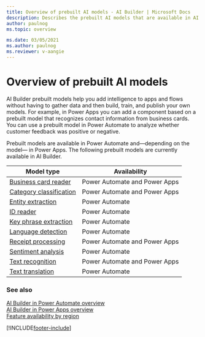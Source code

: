 ```yaml
---
title: Overview of prebuilt AI models - AI Builder | Microsoft Docs
description: Describes the prebuilt AI models that are available in AI Builder.
author: paulnog
ms.topic: overview

ms.date: 03/05/2021
ms.author: paulnog
ms.reviewer: v-aangie
---
```


# Overview of prebuilt AI models

AI Builder prebuilt models help you add intelligence to apps and flows without having to gather data and then build, train, and publish your own models. For example, in Power Apps you can add a component based on a prebuilt model that recognizes contact information from business cards. You can use a prebuilt model in Power Automate to analyze whether customer feedback was positive or negative.

Prebuilt models are available in Power Automate and&mdash;depending on the model&mdash; in Power Apps. The following prebuilt models are currently available in AI Builder.

|   Model type  | Availability  |
| -------- | --------- |
| [Business card reader](prebuilt-business-card.md)   |   Power Automate and Power Apps     |
| [Category classification](prebuilt-category-classification.md) | Power Automate and Power Apps |
| [Entity extraction](prebuilt-entity-extraction.md)    |    Power Automate    |
| [ID reader](prebuilt-id-reader.md)    |    Power Automate    |
| [Key phrase extraction](prebuilt-key-phrase.md)  |    Power Automate    |
| [Language detection](prebuilt-language-detection.md)  |    Power Automate    |
| [Receipt processing](prebuilt-receipt-processing.md)   |   Power Automate and Power Apps     |
| [Sentiment analysis ](prebuilt-sentiment-analysis.md)    |    Power Automate    |
| [Text recognition ](prebuilt-text-recognition.md)    |    Power Automate and Power Apps     |
| [Text translation ](prebuilt-text-translation.md)    |    Power Automate    |

### See also

[AI Builder in Power Automate overview](use-in-flow-overview.md)  
[AI Builder in Power Apps overview](use-in-powerapps-overview.md)  
[Feature availability by region](availability-region.md)


[!INCLUDE[footer-include](includes/footer-banner.md)]